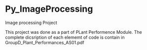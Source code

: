 # Py_ImageProcessing
Image processing Project 

This project was done as a part of PLant Performence Module.
The  complete dicsription of each elememt of code is contain in GroupD_Plant_Performances_AS01.pdf

